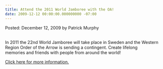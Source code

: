 ```yaml
---
title: Attend the 2011 World Jamboree with the OA!
date: 2009-12-12 00:00:00.000000000 -07:00
---
```

Posted: December 12, 2009 by Patrick Murphy<br/><br/>
<p>
In 2011 the 22nd World Jamboree will take place in Sweden and the Western Region Order of the Arrow is sending a contingent.  Create lifelong memories and friends with people from around the world!</p>
<p><a href="program/events/wsj.php">Click here for more information.</a></p>
